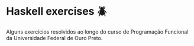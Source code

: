 # Haskell exercises 🪲

Alguns exercícios resolvidos ao longo do curso de Programação Funcional da Universidade Federal de Ouro Preto.
